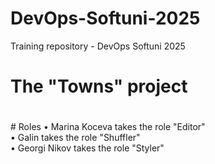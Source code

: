 # DevOps-Softuni-2025
Training repository - DevOps Softuni 2025

<h1>The "Towns" project<h1></h1><be>
# Roles
•	Marina Koceva takes the role "Editor"<br>
•	Galin takes the role "Shuffler"<br>
•	Georgi Nikov takes the role "Styler"<br>
